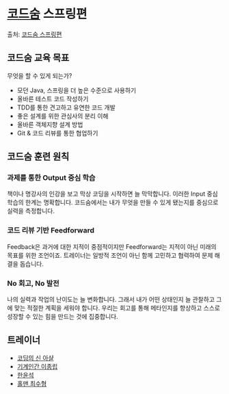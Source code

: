 # [코드숨](https://www.codesoom.com/) 스프링편 

출처: [코드숨 스프링편](https://www.codesoom.com/courses/spring)

## 코드숨 교육 목표
무엇을 할 수 있게 되는가?
- 모던 Java, 스프링을 더 높은 수준으로 사용하기
- 올바른 테스트 코드 작성하기
- TDD를 통한 견고하고 유연한 코드 개발
- 좋은 설계를 위한 관심사의 분리 이해
- 올바른 객체지향 설계 방법
- Git & 코드 리뷰를 통한 협업하기

## 코드숨 훈련 원칙
### 과제를 통한 Output 중심 학습
책이나 명강사의 인강을 보고 막상 코딩을 시작하면 늘 막막합니다. 이러한 Input 중심 학습의 한계는 명확합니다. 코드숨에서는 내가 무엇을 만들 수 있게 됐는지를 중심으로 실력을 측정합니다.

### 코드 리뷰 기반 Feedforward
Feedback은 과거에 대한 지적이 중점적이지만 Feedforward는 지적이 아닌 미래의 목표를 위한 조언이죠. 트레이너는 일방적 조언이 아닌 함께 고민하고 협력하여 문제 해결을 돕습니다.

### No 회고, No 발전
나의 실력과 작업의 난이도는 늘 변화합니다. 그래서 내가 어떤 상태인지 늘 관찰하고 그에 맞는 적절한 계획을 세워야 합니다. 우리는 회고를 통해 메타인지를 향상하고 스스로 성장할 수 있는 힘을 만드는 것에 집중합니다.

## 트레이너
- [코딩의 신 아샬](https://www.youtube.com/ahastudio)
- [기계인간 이종립](https://johngrib.github.io/)
- [한윤석](https://hannut91.github.io/)
- [홀맨 최수형](https://wholeman.dev/)

